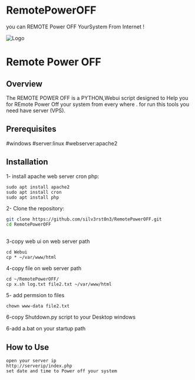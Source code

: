 # RemotePowerOFF
you can REMOTE Power OFF YourSystem From Internet !

![Logo](https://json.xstack.ir/assets/xstack.png )

# Remote Power OFF

## Overview
The REMOTE POWER OFF is a PYTHON,Webui script designed to Help you for REmote Power Off your system from every where . for run this tools you need have server (VPS). 

## Prerequisites
#windows
#server:linux
#webserver:apache2

## Installation

1- install apache web server cron php:

```
sudo apt install apache2
sudo apt install cron
sudo apt install php
```

2- Clone the repository:

```bash
git clone https://github.com/silv3rst0n3/RemotePowerOFF.git
cd RemotePowerOFF
    
```

3-copy web ui on web server path

```
cd Webui
cp * ~/var/www/html

```
4-copy file on web server path
```
cd ~/RemotePowerOFF/
cp x.sh log.txt file2.txt ~/var/www/html
```
5- add permsion to files
```
chown www-data file2.txt
```
6-copy Shutdown.py script to your Desktop windows

6-add a.bat on your startup path

## How to Use
```
open your server ip
http://serverip/index.php
set date and time to Power off your system
```
